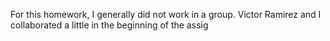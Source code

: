 For this homework, I generally did not work in a group. Victor Ramirez and I collaborated a little in the beginning of the assig
